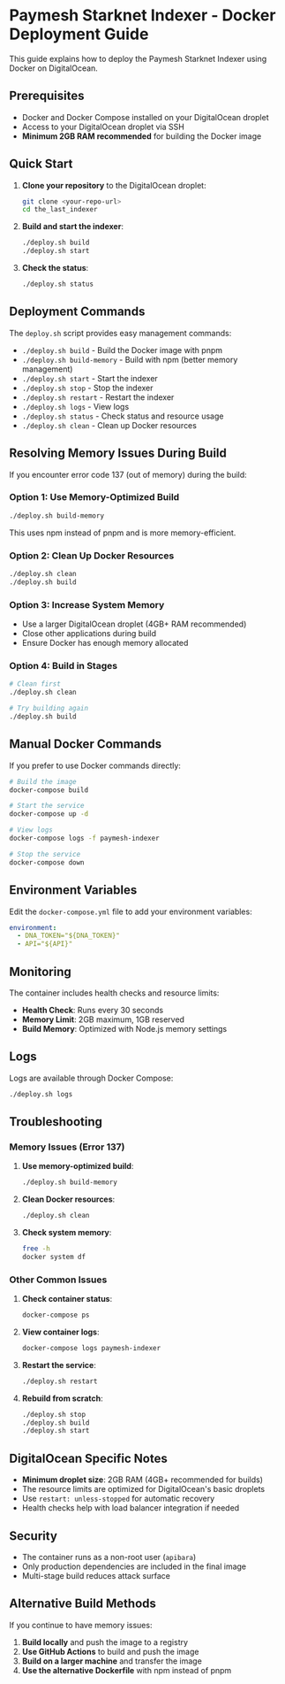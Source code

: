 # Paymesh Starknet Indexer - Docker Deployment Guide

This guide explains how to deploy the Paymesh Starknet Indexer using Docker on DigitalOcean.

## Prerequisites

- Docker and Docker Compose installed on your DigitalOcean droplet
- Access to your DigitalOcean droplet via SSH
- **Minimum 2GB RAM recommended** for building the Docker image

## Quick Start

1. **Clone your repository** to the DigitalOcean droplet:
   ```bash
   git clone <your-repo-url>
   cd the_last_indexer
   ```

2. **Build and start the indexer**:
   ```bash
   ./deploy.sh build
   ./deploy.sh start
   ```

3. **Check the status**:
   ```bash
   ./deploy.sh status
   ```

## Deployment Commands

The `deploy.sh` script provides easy management commands:

- `./deploy.sh build` - Build the Docker image with pnpm
- `./deploy.sh build-memory` - Build with npm (better memory management)
- `./deploy.sh start` - Start the indexer
- `./deploy.sh stop` - Stop the indexer
- `./deploy.sh restart` - Restart the indexer
- `./deploy.sh logs` - View logs
- `./deploy.sh status` - Check status and resource usage
- `./deploy.sh clean` - Clean up Docker resources

## Resolving Memory Issues During Build

If you encounter error code 137 (out of memory) during the build:

### Option 1: Use Memory-Optimized Build
```bash
./deploy.sh build-memory
```
This uses npm instead of pnpm and is more memory-efficient.

### Option 2: Clean Up Docker Resources
```bash
./deploy.sh clean
./deploy.sh build
```

### Option 3: Increase System Memory
- Use a larger DigitalOcean droplet (4GB+ RAM recommended)
- Close other applications during build
- Ensure Docker has enough memory allocated

### Option 4: Build in Stages
```bash
# Clean first
./deploy.sh clean

# Try building again
./deploy.sh build
```

## Manual Docker Commands

If you prefer to use Docker commands directly:

```bash
# Build the image
docker-compose build

# Start the service
docker-compose up -d

# View logs
docker-compose logs -f paymesh-indexer

# Stop the service
docker-compose down
```

## Environment Variables

Edit the `docker-compose.yml` file to add your environment variables:

```yaml
environment:
  - DNA_TOKEN="${DNA_TOKEN}"
  - API="${API}"
```

## Monitoring

The container includes health checks and resource limits:

- **Health Check**: Runs every 30 seconds
- **Memory Limit**: 2GB maximum, 1GB reserved
- **Build Memory**: Optimized with Node.js memory settings

## Logs

Logs are available through Docker Compose:

```bash
./deploy.sh logs
```

## Troubleshooting

### Memory Issues (Error 137)
1. **Use memory-optimized build**:
   ```bash
   ./deploy.sh build-memory
   ```

2. **Clean Docker resources**:
   ```bash
   ./deploy.sh clean
   ```

3. **Check system memory**:
   ```bash
   free -h
   docker system df
   ```

### Other Common Issues
1. **Check container status**:
   ```bash
   docker-compose ps
   ```

2. **View container logs**:
   ```bash
   docker-compose logs paymesh-indexer
   ```

3. **Restart the service**:
   ```bash
   ./deploy.sh restart
   ```

4. **Rebuild from scratch**:
   ```bash
   ./deploy.sh stop
   ./deploy.sh build
   ./deploy.sh start
   ```

## DigitalOcean Specific Notes

- **Minimum droplet size**: 2GB RAM (4GB+ recommended for builds)
- The resource limits are optimized for DigitalOcean's basic droplets
- Use `restart: unless-stopped` for automatic recovery
- Health checks help with load balancer integration if needed

## Security

- The container runs as a non-root user (`apibara`)
- Only production dependencies are included in the final image
- Multi-stage build reduces attack surface

## Alternative Build Methods

If you continue to have memory issues:

1. **Build locally** and push the image to a registry
2. **Use GitHub Actions** to build and push the image
3. **Build on a larger machine** and transfer the image
4. **Use the alternative Dockerfile** with npm instead of pnpm
